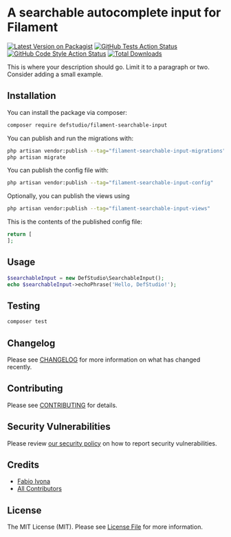 # A searchable autocomplete input for Filament

[![Latest Version on Packagist](https://img.shields.io/packagist/v/defstudio/filament-searchable-input.svg?style=flat-square)](https://packagist.org/packages/defstudio/filament-searchable-input)
[![GitHub Tests Action Status](https://img.shields.io/github/actions/workflow/status/defstudio/filament-searchable-input/run-tests.yml?branch=main&label=tests&style=flat-square)](https://github.com/defstudio/filament-searchable-input/actions?query=workflow%3Arun-tests+branch%3Amain)
[![GitHub Code Style Action Status](https://img.shields.io/github/actions/workflow/status/defstudio/filament-searchable-input/fix-php-code-styling.yml?branch=main&label=code%20style&style=flat-square)](https://github.com/defstudio/filament-searchable-input/actions?query=workflow%3A"Fix+PHP+code+styling"+branch%3Amain)
[![Total Downloads](https://img.shields.io/packagist/dt/defstudio/filament-searchable-input.svg?style=flat-square)](https://packagist.org/packages/defstudio/filament-searchable-input)



This is where your description should go. Limit it to a paragraph or two. Consider adding a small example.

## Installation

You can install the package via composer:

```bash
composer require defstudio/filament-searchable-input
```

You can publish and run the migrations with:

```bash
php artisan vendor:publish --tag="filament-searchable-input-migrations"
php artisan migrate
```

You can publish the config file with:

```bash
php artisan vendor:publish --tag="filament-searchable-input-config"
```

Optionally, you can publish the views using

```bash
php artisan vendor:publish --tag="filament-searchable-input-views"
```

This is the contents of the published config file:

```php
return [
];
```

## Usage

```php
$searchableInput = new DefStudio\SearchableInput();
echo $searchableInput->echoPhrase('Hello, DefStudio!');
```

## Testing

```bash
composer test
```

## Changelog

Please see [CHANGELOG](CHANGELOG.md) for more information on what has changed recently.

## Contributing

Please see [CONTRIBUTING](.github/CONTRIBUTING.md) for details.

## Security Vulnerabilities

Please review [our security policy](../../security/policy) on how to report security vulnerabilities.

## Credits

- [Fabio Ivona](https://github.com/fabio-ivona)
- [All Contributors](../../contributors)

## License

The MIT License (MIT). Please see [License File](LICENSE.md) for more information.
